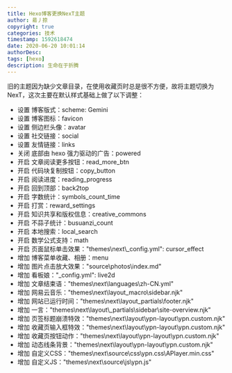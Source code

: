 ```yaml
---
title: Hexo博客更换NexT主题
author: 昜丿捺
copyright: true
categories: 技术
timestamp: 1592618474
date: 2020-06-20 10:01:14
authorDesc:
tags: [hexo]
description: 生命在于折腾
---
```

旧的主题因为缺少文章目录，在使用收藏页时总是很不方便，故将主题切换为NexT，这次主要在默认样式基础上做了以下调整：
- 设置 博客版式：scheme: Gemini
- 设置 博客图标：favicon
- 设置 侧边栏头像：avatar
- 设置 社交链接：social
- 设置 友情链接：links
- 关闭 底部由 hexo 强力驱动的广告：powered
- 开启 文章阅读更多按钮：read_more_btn
- 开启 代码块复制按钮：copy_button
- 开启 阅读进度：reading_progress
- 开启 回到顶部：back2top
- 开启 字数统计：symbols_count_time
- 开启 打赏：reward_settings
- 开启 知识共享和版权信息：creative_commons
- 开启 不蒜子统计：busuanzi_count
- 开启 本地搜索：local_search
- 开启 数学公式支持：math
- 开启 页面鼠标单击效果："themes\next\\_config.yml": cursor_effect
- 增加 博客菜单收藏、相册：menu
- 增加 图片点击放大效果："source\photos\index.md"
- 增加 看板娘："_config.yml": live2d
- 增加 文章结束语："themes\next\languages\zh-CN.yml"
- 增加 网易云音乐："themes\next\layout\_macro\sidebar.njk"
- 增加 网站已运行时间："themes\next\layout\_partials\footer.njk"
- 增加 一言："themes\next\layout\\_partials\sidebar\site-overview.njk"
- 增加 页签标题崩溃特效："themes\next\layout\ypn-layout\ypn.custom.njk"
- 增加 收藏页输入框特效："themes\next\layout\ypn-layout\ypn.custom.njk"
- 增加 收藏页按钮动作："themes\next\layout\ypn-layout\ypn.custom.njk"
- 增加 动态线条背景："themes\next\layout\ypn-layout\ypn.custom.njk"
- 增加 自定义CSS："themes\next\source\css\ypn.css\APlayer.min.css"
- 增加 自定义JS："themes\next\source\js\ypn.js"